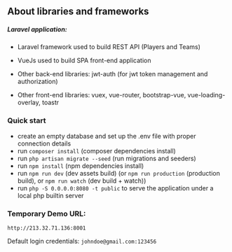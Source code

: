 ## About libraries and frameworks
##### Laravel application:
- Laravel framework used to build REST API (Players and Teams)
- VueJs used to build SPA front-end application

- Other back-end libraries: jwt-auth (for jwt token management and authorization)
- Other front-end libraries: vuex, vue-router, bootstrap-vue, vue-loading-overlay, toastr

### Quick start

- create an empty database and set up the .env file with proper connection details
- run `composer install` (composer dependencies install)
- run `php artisan migrate --seed` (run migrations and seeders)
- run `npm install` (npm dependencies install)
- run `npm run dev` (dev assets build) (or `npm run production` (production build), or `npm run watch` (dev build + watch))
- run `php -S 0.0.0.0:8080 -t public` to serve the application under a local php builtin server


### Temporary Demo URL:

`http://213.32.71.136:8001`

Default login credentials: `johndoe@gmail.com:123456`
